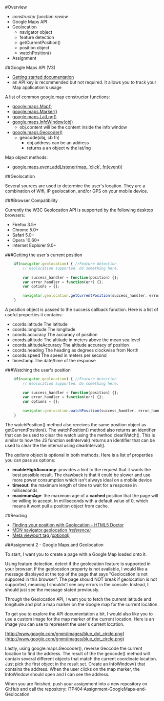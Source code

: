 #Overview
* _constructor function review_
* Google Maps API
* Geolocation
	* navigator object
	* feature detection
	* getCurrentPosition()
	* position object
	* watchPosition()
* Assignment


##Google Maps API (V3)

* [Getting started documentation](https://developers.google.com/maps/documentation/javascript/tutorial)
* an API key is recommended but not required. It allows you to track your Map application's usage


A list of common google.map constructor functions:

* [google.maps.Map()](https://developers.google.com/maps/documentation/javascript/reference#Map)
* [google.maps.Marker()](https://developers.google.com/maps/documentation/javascript/reference#Marker)
* [google.maps.LatLng()](https://developers.google.com/maps/documentation/javascript/reference#LatLng)
* [google.maps.InfoWindow(obj)](https://developers.google.com/maps/documentation/javascript/reference#InfoWindow)
	* obj.content will be the content inside the info window 
* [google.maps.Geocoder()](https://developers.google.com/maps/documentation/javascript/reference#Geocoder)
	* geocode(obj, cb fn)
		* obj.address can be an address
		* returns a an object w the lat/lng 

Map object methods:
* [google.maps.event.addListener(map, 'click', fn(event))](https://developers.google.com/maps/documentation/javascript/reference#MapsEventListener)

##Geolocation

Several sources are used to determine the user's location. They are a combination of Wifi, IP geolocation, and/or GPS on your mobile device.

###Browser Compatibility

Currently the W3C Geolocation API is supported by the following desktop browsers:

* Firefox 3.5+
* Chrome 5.0+
* Safari 5.0+
* Opera 10.60+
* Internet Explorer 9.0+


###Getting the user's current position

```js
	if(navigator.geolocation) { //Feature detection
    	// Geolocation supported. Do something here.
    	
    	var success_handler = function(position) {};
    	var error_handler = function(err) {};
    	var options = {};
    	
    	navigator.geolocation.getCurrentPosition(success_handler, error_handler, options);
	}
```

A position object is passed to the success callback function. Here is a list of useful properties it contains:

* coords.latitude			The latitude
* coords.longitude			The longitude
* coords.accuracy			The accuracy of position
* coords.altitude			The altitude in meters above the mean sea level
* coords.altitudeAccuracy	The altitude accuracy of position
* coords.heading			The heading as degrees clockwise from North
* coords.speed				The speed in meters per second
* timestamp					The date/time of the response

###Watching the user's position

```js
	if(navigator.geolocation) { //Feature detection
    	// Geolocation supported. Do something here.
    	
    	var success_handler = function(position) {};
    	var error_handler = function(err) {};
    	var options = {};
    	
    	navigator.geolocation.watchPosition(success_handler, error_handler, options);
	}
```

The watchPosition() method also receives the same position object as getCurrentPosition(). The watchPosition() method also returns an identifier that can be used to clear the watch using the method clearWatch(). This is similar to how the JS function setInterval() returns an identifier that can be used to clear the the interval using clearInterval().

The _options_ object is optional in both methods. Here is a list of properties you can pass as options:

* __enableHighAccuracy__: provides a hint to the request that it wants the best possible result. The drawback is that it could be slower and use more power consumption which isn't always ideal on a mobile device
* __timeout__: the maximum length of time to wait for a response in milliseconds
* __maximumAge__: the maximum age of a __cached__ position that the page will be willing to accept. In milliseconds with a default value of 0, which means it wont pull a position object from cache.

##Reading
* [Finding your position with Geolocation - HTML5 Doctor](http://html5doctor.com/finding-your-position-with-geolocation/)
* [MDN navigator.geolocation _(reference)_](https://developer.mozilla.org/en-US/docs/Using_geolocation)
* [Meta viewport tag _(optional)_](http://webdesign.tutsplus.com/tutorials/htmlcss-tutorials/quick-tip-dont-forget-the-viewport-meta-tag/)

##Assignment 2 - Google Maps and Geolocation

To start, I want you to create a page with a Google Map loaded onto it. 

Using feature detection, detect if the geolocation feature is supported in your browser. If the geolocation property is not available, I would like a message displayed at the top of the page that says "Geolocation is not suppored in this browser". The page should NOT break if geolocation is not supported, meaning I shouldn't see any errors in the console. Instead, I should just see the message stated previously.

Through the Geolocation API, I want you to fetch the current latitude and longitude and plot a map marker on the Google map for the current location.

To get you to explore the API documentation a bit, I would also like you to use a custom image for the map marker of the current location. Here is an image you can use to represent the user's current location.

[http://www.google.com/gmm/images/blue_dot_circle.png](http://www.google.com/gmm/images/blue_dot_circle.png)

Lastly, using google.maps.Geocoder(), reverse Geocode the current location to find the address. The result of the the geocode() method will contain several different objects that match the current coordinate location. Just pick the first object in the result set. Create an InfoWindow() that contains the address. When the user clicks on the map marker, the InfoWindow should open and I can see the address.

When you are finished, push your assignment into a new repository on GitHub and call the repository: ITP404:Assignment-GoogleMaps-and-Geolocation
